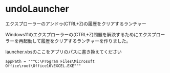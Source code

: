 # undoLauncher
エクスプローラーのアンドゥ(CTRL+Z)の履歴をクリアするランチャー

Windows11のエクスプローラーの(CTRL+Z)問題を解決するためにエクスプローラーを再起動して履歴をクリアするランチャーを作りました。

launcher.vbsのここをアプリのパスに書き換えてください

```appPath = """C:\Program Files\Microsoft Office\root\Office16\EXCEL.EXE"""```
